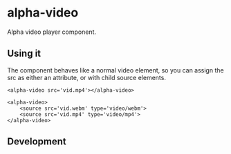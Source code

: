 # alpha-video

Alpha video player component. 

## Using it

The component behaves like a normal video element, so you can assign the src as either an attribute, or with child source elements.

`<alpha-video src='vid.mp4'></alpha-video>`

```
<alpha-video>
    <source src='vid.webm' type='video/webm'>
    <source src='vid.mp4' type='video/mp4'>
</alpha-video>
```

## Development